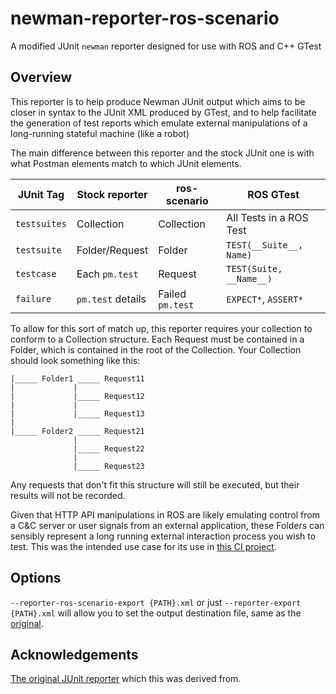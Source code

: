 # newman-reporter-ros-scenario
A modified JUnit `newman` reporter designed for use with ROS and C++ GTest

## Overview
This reporter is to help produce Newman JUnit output which aims to be closer in syntax to the JUnit XML produced by GTest, and to help facilitate the generation of test reports which emulate external manipulations of a long-running stateful machine (like a robot)

The main difference between this reporter and the stock JUnit one is with what Postman elements match to which JUnit elements. 

| JUnit Tag       | Stock reporter    | ros-scenario     | ROS GTest               |
| --------------- |-------------------|------------------|-------------------------|
| `testsuites`    | Collection        | Collection       | All Tests in a ROS Test |
| `testsuite`     | Folder/Request    | Folder           | `TEST(__Suite__, Name)` |
| `testcase`      | Each `pm.test`    | Request          | `TEST(Suite, __Name__)` |
| `failure`       | `pm.test` details | Failed `pm.test` | `EXPECT*`, `ASSERT*`    |

To allow for this sort of match up, this reporter requires your collection to conform to a Collection structure. Each Request must be contained in a Folder, which is contained in the root of the Collection. Your Collection should look something like this:

```
|_____ Folder1 _____ Request11
|             |
|             |_____ Request12
|             |
|             |_____ Request13
|
|_____ Folder2 _____ Request21
              |
              |_____ Request22
              |
              |_____ Request23

```

Any requests that don't fit this structure will still be executed, but their results will not be recorded. 

Given that HTTP API manipulations in ROS are likely emulating control from a C&C server or user signals from an external application, these Folders can sensibly represent a long running external interaction process you wish to test. This was the intended use case for its use in [this CI project](https://github.com/ALTinners/ros-gitlab-ci-example). 

## Options
`--reporter-ros-scenario-export {PATH}.xml` or just `--reporter-export {PATH}.xml` will allow you to set the output destination file, same as the [original](https://github.com/postmanlabs/newman#junitxml-reporter).

## Acknowledgements
[The original JUnit reporter](https://github.com/postmanlabs/newman/blob/develop/lib/reporters/junit/index.js) which this was derived from.